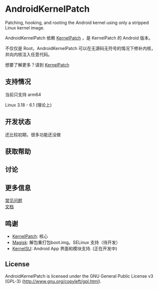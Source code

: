 # AndroidKernelPatch

Patching, hooking, and rooting the Android kernel using only a stripped Linux kernel image.

AndroidKernelPatch 依赖 [KernelPatch](https://github.com/bmax121/KernelPatch/) ，是 KernelPatch 的 Android 版本。

不仅仅是 Root，AndroidKernelPatch 可以在无源码无符号的情况下修补内核，并向内核注入任意代码。

想要了解更多？请到 [KernelPatch](https://github.com/bmax121/KernelPatch/)

## 支持情况

当前只支持 arm64

Linux 3.18 - 6.1 (理论上)  

## 开发状态

还比较初期，很多功能还没做

## 获取帮助

## 讨论

## 更多信息

[常见问题](./doc/zh-cn/faq.md)  
[文档](./doc/zh-cn/)  

## 鸣谢

- [KernelPatch](https://github.com/bmax121/KernelPatch/): 核心
- [Magisk](https://github.com/topjohnwu/Magisk): 解包重打包boot.img。SELinux 支持（待开发）
- [KernelSU](https://github.com/tiann/KernelSU): Android App 界面和模块支持. (正在开发中)

## License

AndroidKernelPatch is licensed under the GNU General Public License v3 (GPL-3) (http://www.gnu.org/copyleft/gpl.html).
